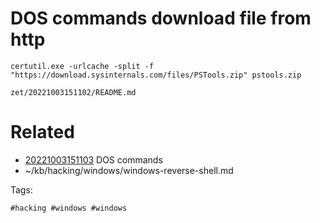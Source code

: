 # DOS commands download file from http
```
certutil.exe -urlcache -split -f "https://download.sysinternals.com/files/PSTools.zip" pstools.zip
```

` zet/20221003151102/README.md `

# Related

- [20221003151103](/zet/20221003151103/README.md) DOS commands
- ~/kb/hacking/windows/windows-reverse-shell.md

Tags:

    #hacking #windows #windows 
